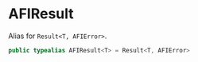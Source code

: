 # AFIResult

Alias for `Result<T, AFIError>`.

``` swift
public typealias AFIResult<T> = Result<T, AFIError>
```

